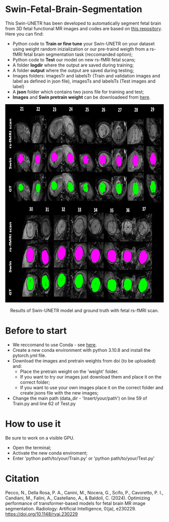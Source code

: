 # Swin-Fetal-Brain-Segmentation

This Swin-UNETR has been developed to automatically segment fetal brain from 3D fetal functional MR images and codes are based on [this repository](https://github.com/Project-MONAI/research-contributions/tree/main/SwinUNETR). Here you can find:
 
  -  Python code to **Train or fine tune** your Swin-UNETR on your dataset using weight random inizialization or our pre-traind weigth from a rs-fMRI fetal brain segmentation task (reccomanded option);
  - Python code to **Test** our model on new rs-fMRI fetal scans;
  - A folder **logdir** where the output are saved during training;
  - A folder **output** where the output are saved during testing;
  - Images folders: imagesTr and labelsTr (Train and validation images and label as defined in json file), imagesTs and labelsTs (Test images and label)
  -  A **json** folder which contains two jsons file for training and test;
  -  **Images** and **Swin pretrain weight** can be downloadeed from [here](https://doi.org/10.17632/dyg9dpmgvs.1).

<p align="center">
<img src="https://github.com/NicoloPecco/Swin-Functional-Fetal-Brain-Segmentation/blob/main/Image_results.png" width="1000" height="630">
</p>
<p align="center">
Results of Swin-UNETR model and ground truth with fetal rs-fMRI scan.
</p>

# Before to start

- We reccomand to use Conda - see [here](https://conda.io/projects/conda/en/latest/user-guide/install/index.html).
- Create a new conda environment with python 3.10.8 and install the pytorch.yml file.
- Download the images and pretrain weights from doi (to be uploaded) and:
   - Place the pretrain weight on the 'weight' folder.
   - If you want to try our images just download them and place it on the correct folder;
   - If you want to use your own images place it on the correct folder and create jsons file with the new images;
- Change the main path (data_dir - 'Insert/your/path') on line 59 of Train.py and line 62 of Test.py

# How to use it

Be sure to work on a visible GPU.

- Open the terminal;
- Activate the new conda enviroment;
- Enter 'python path/to/your/Train.py' or 'python path/to/your/Test.py'

# Citation

Pecco, N., Della Rosa, P. A., Canini, M., Nocera, G., Scifo, P., Cavoretto, P. I., Candiani, M., Falini, A., Castellano, A., & Baldoli, C. (2024). Optimizing performance of transformer-based models for fetal brain MR image segmentation. Radiology: Artificial Intelligence, 0(ja), e230229. https://doi.org/10.1148/ryai.230229

